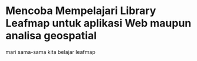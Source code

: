 # Mencoba Mempelajari Library Leafmap untuk aplikasi Web maupun analisa geospatial 
mari sama-sama kita belajar leafmap 